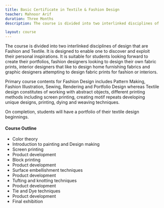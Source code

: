 ```yaml
---
title: Basic Certificate in Textile & Fashion Design
teacher: Mahnoor Arif
duration: Three Months
description: The course is divided into two interlinked disciplines of design that are Fashion and Textile

layout: course
---
```


The course is divided into two interlinked disciplines of design that are Fashion and Textile. It is designed to enable one to discover and exploit their personal inspirations. It is suitable for students looking forward to create their portfolios, fashion designers looking to design their own fabric prints, interior designers that like to design home furnishing fabrics and graphic designers attempting to design fabric prints for fashion or interiors.

Primary course contents for Fashion Design includes Pattern Making, Fashion Illustration, Sewing, Rendering and Portfolio Design whereas Textile design constitutes of working with abstract objects, different printing methods including screen printing, creating motif repeats developing unique designs, printing, dying and weaving techniques.

On completion, students will have a portfolio of their textile design beginnings.

#### Course Outline

* Color theory
* Introduction to painting and Design making
* Screen printing
* Product development
* Block printing
* Product development
* Surface embellishment techniques
* Product development
* Tufting and knotting techniques
* Product development
* Tie and Dye techniques
* Product development
* Final exhibition

